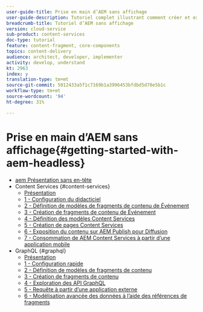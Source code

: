 ```yaml
---
user-guide-title: Prise en main d’AEM sans affichage
user-guide-description: Tutoriel complet illustrant comment créer et exposer du contenu à l’aide d’AEM sans affichage.
breadcrumb-title: Tutoriel d’AEM sans affichage
version: cloud-service
sub-product: content-services
doc-type: tutorial
feature: content-fragment, core-components
topics: content-delivery
audience: architect, developer, implementer
activity: develop, understand
kt: 2963
index: y
translation-type: tm+mt
source-git-commit: 5012433a5f1c7169b1a3996453bfdbd5d78e5b1c
workflow-type: tm+mt
source-wordcount: '94'
ht-degree: 31%

---
```



# Prise en main d’AEM sans affichage{#getting-started-with-aem-headless}

+ [aem Présentation sans en-tête](./overview.md)
+ Content Services {#content-services}
   + [Présentation](./content-services/overview.md)
   + [1 - Configuration du didacticiel](./content-services/chapter-1.md)
   + [2 - Définition de modèles de fragments de contenu de Événement](./content-services/chapter-2.md)
   + [3 - Création de fragments de contenu de Événement](./content-services/chapter-3.md)
   + [4 - Définition des modèles Content Services](./content-services/chapter-4.md)
   + [5 - Création de pages Content Services](./content-services/chapter-5.md)
   + [6 - Exposition du contenu sur AEM Publish pour Diffusion](./content-services/chapter-6.md)
   + [7 - Consommation de AEM Content Services à partir d’une application mobile](./content-services/chapter-7.md)
+ GraphQL {#graphql}
   + [Présentation](./graphql/overview.md)
   + [1 - Configuration rapide](./graphql/setup.md)
   + [2 - Définition de modèles de fragments de contenu](./graphql/content-fragment-models.md)
   + [3 - Création de fragments de contenu](./graphql/author-content-fragments.md)
   + [4 - Exploration des API GraphQL](./graphql/explore-graphql-api.md)
   + [5 - Requête à partir d’une application externe](./graphql/graphql-and-external-app.md)
   + [6 - Modélisation avancée des données à l’aide des références de fragments](./graphql/fragment-references.md)
